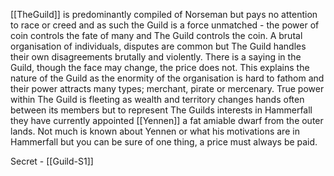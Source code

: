 [[TheGuild]] is predominantly compiled of Norseman but pays no attention to race or creed and as such the Guild is a force unmatched - the power of coin controls the fate of many and The Guild controls the coin. A brutal organisation of individuals, disputes are common but The Guild handles their own disagreements brutally and violently. There is a saying in the Guild, though the face may change, the price does not. This explains the nature of the Guild as the enormity of the organisation is hard to fathom and their power attracts many types; merchant, pirate or mercenary. True power within The Guild is fleeting as wealth and territory changes hands often between its members but to represent The Guilds interests in Hammerfall they have currently appointed [[Yennen]] a fat amiable dwarf from the outer lands. Not much is known about Yennen or what his motivations are in Hammerfall but you can be sure of one thing, a price must always be paid.

Secret - [[Guild-S1]]